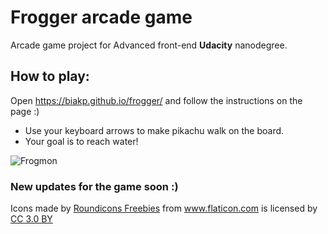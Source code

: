 # Frogger arcade game
Arcade game project for Advanced front-end **Udacity** nanodegree.

## How to play:
Open https://biakp.github.io/frogger/ and follow the instructions on the page :)
- Use your keyboard arrows to make pikachu walk on the board.
- Your goal is to reach water!

![Frogmon](https://i.imgur.com/fvuSAhz.png)

### New updates for the game soon :)

<div>Icons made by <a href="https://www.flaticon.com/authors/roundicons-freebies" title="Roundicons Freebies">Roundicons Freebies</a> from <a href="https://www.flaticon.com/" 			    title="Flaticon">www.flaticon.com</a> is licensed by <a href="http://creativecommons.org/licenses/by/3.0/" 			    title="Creative Commons BY 3.0" target="_blank">CC 3.0 BY</a></div> 

